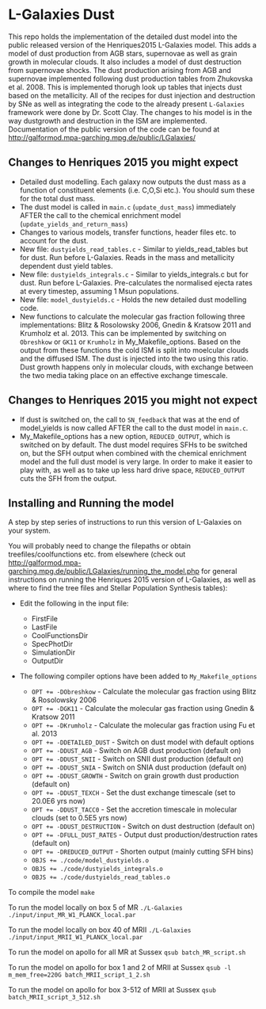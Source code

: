 # L-Galaxies Dust

This repo holds the implementation of the detailed dust model into the public released version of the Henriques2015 L-Galaxies model. This adds a model of dust production from AGB stars, supernovae as well as grain growth in molecular clouds. It also includes a model of dust destruction from supernovae shocks. The dust production arising from AGB and supernovae implemented following dust production tables from Zhukovska et al. 2008. This is implemented thorugh look up tables that injects dust based on the metallicity. All of the recipes for dust injection and destruction by SNe as well as integrating the code to the already present ```L-Galaxies``` framework were done by Dr. Scott Clay. The changes to his model is in the way dustgrowth and destruction in the ISM are implemented. Documentation of the public version of the code can be found at http://galformod.mpa-garching.mpg.de/public/LGalaxies/

## Changes to Henriques 2015 you might expect

* Detailed dust modelling. Each galaxy now outputs the dust mass as a function of constituent elements (i.e. C,O,Si etc.). You should sum these for the total dust mass. 
* The dust model is called in ```main.c``` (```update_dust_mass```) immediately AFTER the call to the chemical enrichment model (```update_yields_and_return_mass```)
* Changes to various models, transfer functions, header files etc. to account for the dust. 
* New file: ```dustyields_read_tables.c``` - Similar to yields_read_tables but for dust. Run before L-Galaxies. Reads in the mass and metallicity dependent dust yield tables. 
* New file: ```dustyields_integrals.c``` - Similar to yields_integrals.c but for dust. Run before L-Galaxies. Pre-calculates the normalised ejecta rates at every timestep, assuming 1 Msun populations. 
* New file: ```model_dustyields.c``` - Holds the new detailed dust modelling code.
* New functions to calculate the molecular gas fraction following three implementations: Blitz & Rosolowsky 2006, Gnedin & Kratsow 2011 and Krumholz et al. 2013. This can be implemented by switching on ```Obreshkow``` or ```GK11``` or ```Krumholz``` in  My_Makefile_options. Based on the output from these functions the cold ISM is split into moelcular clouds and the diffused ISM. The dust is injected into the two using this ratio. Dust growth happens only in molecular clouds, with exchange between the two media taking place on an effective exchange timescale.



## Changes to Henriques 2015 you might not expect

* If dust is switched on, the call to ```SN_feedback``` that was at the end of model_yields is now called AFTER the call to the dust model in ```main.c```. 
* My_Makefile_options has a new option, ```REDUCED_OUTPUT```, which is switched on by default. The dust model requires SFHs to be switched on, but the SFH output when combined with the chemical enrichment model and the full dust model is very large. In order to make it easier to play with, as well as to take up less hard drive space, ```REDUCED_OUTPUT``` cuts the SFH from the output. 


## Installing and Running the model

A step by step series of instructions to run this version of L-Galaxies on your system. 

You will probably need to change the filepaths or obtain treefiles/coolfunctions etc. from elsewhere (check out http://galformod.mpa-garching.mpg.de/public/LGalaxies/running_the_model.php for general instructions on running the Henriques 2015 version of L-Galaxies, as well as where to find the tree files and Stellar Population Synthesis tables):

* Edit the following in the input file:
	* FirstFile
	* LastFile
	* CoolFunctionsDir
	* SpecPhotDir
	* SimulationDir
	* OutputDir
	
* The following compiler options have been added to ```My_Makefile_options```

    * ```OPT += -DObreshkow``` - Calculate the molecular gas fraction using Blitz & Rosolowsky 2006 
    * ```OPT += -DGK11``` - Calculate the molecular gas fraction using Gnedin & Kratsow 2011
    * ```OPT += -DKrumholz``` - Calculate the molecular gas fraction using Fu et al. 2013
	* ```OPT += -DDETAILED_DUST``` - Switch on dust model with default options
	* ```OPT += -DDUST_AGB``` - Switch on AGB dust production (default on)
	* ```OPT += -DDUST_SNII``` - Switch on SNII dust production (default on)
	* ```OPT += -DDUST_SNIA``` - Switch on SNIA dust production (default on)
	* ```OPT += -DDUST_GROWTH``` - Switch on grain growth dust production (default on)
	* ```OPT += -DDUST_TEXCH``` - Set the dust exchange timescale (set to 20.0E6 yrs now)
    * ```OPT += -DDUST_TACC0``` - Set the accretion timescale in molecular clouds (set to 0.5E5 yrs now)
	* ```OPT += -DDUST_DESTRUCTION``` - Switch on dust destruction (default on)
	* ```OPT += -DFULL_DUST_RATES``` - Output dust production/destruction rates (default on)
	* ```OPT += -DREDUCED_OUTPUT``` - Shorten output (mainly cutting SFH bins)
	* ```OBJS += ./code/model_dustyields.o ```
	* ```OBJS += ./code/dustyields_integrals.o```
	* ```OBJS += ./code/dustyields_read_tables.o```

To compile the model ```make```

To run the model locally on box 5 of MR   ```./L-Galaxies ./input/input_MR_W1_PLANCK_local.par```

To run the model locally on box 40 of MRII ```./L-Galaxies ./input/input_MRII_W1_PLANCK_local.par```

To run the model on apollo for all MR at Sussex ```qsub batch_MR_script.sh``` 

To run the model on apollo for box 1 and 2 of MRII at Sussex ```qsub -l m_mem_free=220G batch_MRII_script_1_2.sh``` 

To run the model on apollo for box 3-512 of MRII at Sussex ```qsub batch_MRII_script_3_512.sh``` 



